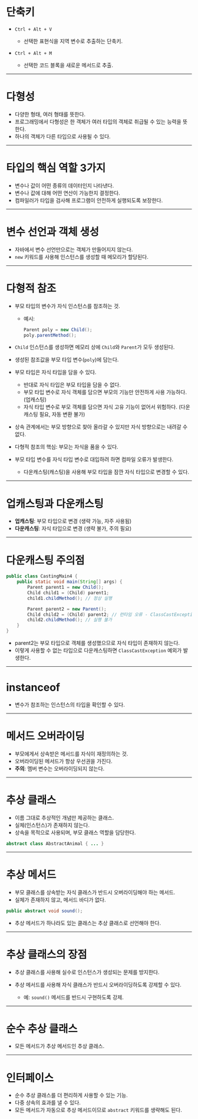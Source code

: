 
# 단축키

- `Ctrl + Alt + V`
  - 선택한 표현식을 지역 변수로 추출하는 단축키.

- `Ctrl + Alt + M`
  - 선택한 코드 블록을 새로운 메서드로 추출.

---

# 다형성

- 다양한 형태, 여러 형태를 뜻한다.
- 프로그래밍에서 다형성은 한 객체가 여러 타입의 객체로 취급될 수 있는 능력을 뜻한다.
- 하나의 객체가 다른 타입으로 사용될 수 있다.

---

# 타입의 핵심 역할 3가지

- 변수나 값이 어떤 종류의 데이터인지 나타낸다.
- 변수나 값에 대해 어떤 연산이 가능한지 결정한다.
- 컴파일러가 타입을 검사해 프로그램이 안전하게 실행되도록 보장한다.

---

# 변수 선언과 객체 생성

- 자바에서 변수 선언만으로는 객체가 만들어지지 않는다.
- `new` 키워드를 사용해 인스턴스를 생성할 때 메모리가 할당된다.

---

# 다형적 참조

- 부모 타입의 변수가 자식 인스턴스를 참조하는 것.
  - 예시:
    ```java
    Parent poly = new Child();
    poly.parentMethod();
    ```
- `Child` 인스턴스를 생성하면 메모리 상에 `Child`와 `Parent`가 모두 생성된다.
- 생성된 참조값을 부모 타입 변수(`poly`)에 담는다.

- 부모 타입은 자식 타입을 담을 수 있다.
  - 반대로 자식 타입은 부모 타입을 담을 수 없다.
  - 부모 타입 변수로 자식 객체를 담으면 부모의 기능만 안전하게 사용 가능하다. (업캐스팅)
  - 자식 타입 변수로 부모 객체를 담으면 자식 고유 기능이 없어서 위험하다. (다운캐스팅 필요, 자동 변환 불가)

- 상속 관계에서는 부모 방향으로 찾아 올라갈 수 있지만 자식 방향으로는 내려갈 수 없다.
- 다형적 참조의 핵심: 부모는 자식을 품을 수 있다.

- 부모 타입 변수를 자식 타입 변수로 대입하려 하면 컴파일 오류가 발생한다.
  - 다운캐스팅(캐스팅)을 사용해 부모 타입을 잠깐 자식 타입으로 변경할 수 있다.

---

# 업캐스팅과 다운캐스팅

- **업캐스팅**: 부모 타입으로 변경 (생략 가능, 자주 사용됨)
- **다운캐스팅**: 자식 타입으로 변경 (생략 불가, 주의 필요)

---

# 다운캐스팅 주의점

```java
public class CastingMain4 {
    public static void main(String[] args) {
        Parent parent1 = new Child();
        Child child1 = (Child) parent1;
        child1.childMethod(); // 정상 실행

        Parent parent2 = new Parent();
        Child child2 = (Child) parent2; // 런타임 오류 - ClassCastException
        child2.childMethod(); // 실행 불가
    }
}
````

* parent2는 부모 타입으로 객체를 생성했으므로 자식 타입이 존재하지 않는다.
* 이렇게 사용할 수 없는 타입으로 다운캐스팅하면 `ClassCastException` 예외가 발생한다.

---

# instanceof

* 변수가 참조하는 인스턴스의 타입을 확인할 수 있다.

---

# 메서드 오버라이딩

* 부모에게서 상속받은 메서드를 자식이 재정의하는 것.
* 오버라이딩된 메서드가 항상 우선권을 가진다.
* **주의**: 멤버 변수는 오버라이딩되지 않는다.

---

# 추상 클래스

* 이름 그대로 추상적인 개념만 제공하는 클래스.
* 실체(인스턴스)가 존재하지 않는다.
* 상속을 목적으로 사용되며, 부모 클래스 역할을 담당한다.

```java
abstract class AbstractAnimal { ... }
```

---

# 추상 메서드

* 부모 클래스를 상속받는 자식 클래스가 반드시 오버라이딩해야 하는 메서드.
* 실체가 존재하지 않고, 메서드 바디가 없다.

```java
public abstract void sound();
```

* 추상 메서드가 하나라도 있는 클래스는 추상 클래스로 선언해야 한다.

---

# 추상 클래스의 장점

* 추상 클래스를 사용해 실수로 인스턴스가 생성되는 문제를 방지한다.
* 추상 메서드를 사용해 자식 클래스가 반드시 오버라이딩하도록 강제할 수 있다.

  * 예: `sound()` 메서드를 반드시 구현하도록 강제.

---

# 순수 추상 클래스

* 모든 메서드가 추상 메서드인 추상 클래스.

---

# 인터페이스

* 순수 추상 클래스를 더 편리하게 사용할 수 있는 기능.
* 다중 상속의 효과를 낼 수 있다.
* 모든 메서드가 자동으로 추상 메서드이므로 `abstract` 키워드를 생략해도 된다.

